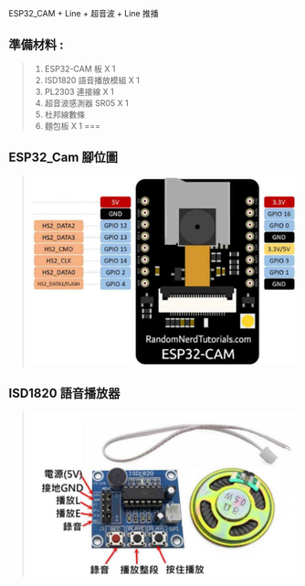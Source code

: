 ESP32_CAM + Line + 超音波 + Line 推播

## 準備材料 : 
>1. ESP32-CAM 板 X 1
>2. ISD1820 語音播放模組 X 1
>3. PL2303 連接線 X 1
>4. 超音波感測器 SR05 X 1
>5. 杜邦線數條
>6. 麵包板 X 1
===

## ESP32_Cam 腳位圖
>![](https://github.com/derricktsai0904/Arduino/blob/master/06.ESP32%E6%8E%A7%E5%88%B6/09.ESP32-CAM%2BUltrasonic_Line/ESP32-Cam.jpg?raw=true)

## ISD1820 語音播放器
>![](https://github.com/derricktsai0904/Arduino/blob/master/06.ESP32%E6%8E%A7%E5%88%B6/09.ESP32-CAM+Ultrasonic_Line/ISD1820%E8%85%B3%E4%BD%8D%E5%9C%96.jpg?raw=true?raw=true)






